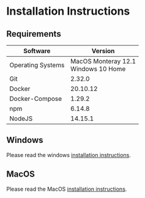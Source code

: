 # Installation Instructions

## Requirements
| Software          | Version                                 |  
|-------------------|-----------------------------------------|
| Operating Systems | MacOS Monteray 12.1<br> Windows 10 Home |
| Git               | 2.32.0                                  |
| Docker            | 20.10.12                                |
| Docker-Compose    | 1.29.2                                  |
| npm               | 6.14.8                                  |
| NodeJS            | 14.15.1                                 |

## Windows
Please read the windows [installation instructions](./Windows.md).

## MacOS
Please read the MacOS [installation instructions](./MacOS.md).
